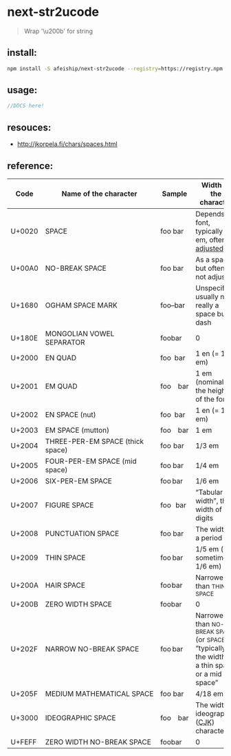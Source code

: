 # next-str2ucode
> Wrap &#39;\u200b&#39; for string

## install:
```bash
npm install -S afeiship/next-str2ucode --registry=https://registry.npm.taobao.org
```

## usage:
```js
//DOCS here!
```

## resouces:
- http://jkorpela.fi/chars/spaces.html


## reference:

<table cellspacing="0" cellpadding="3">
    <thead>
        <tr>
            <th scope="col">Code</th>
            <th scope="col" abbr="name"> Name of the character</th>
            <th scope="col" title="sample text">Sample</th>
            <th scope="col" abbr="width">Width of the character</th>
        </tr>
    </thead>
    <tbody>
        <tr>
            <td>U+0020</td>
            <td>SPACE</td>
            <td><span>foo</span> <span>bar</span></td>
            <td>Depends on font, typically 1/4 em, often <a href="#adj">adjusted</a></td>
        </tr>
        <tr>
            <td>U+00A0</td>
            <td>NO-BREAK SPACE</td>
            <td><span>foo</span>&nbsp;<span>bar</span></td>
            <td>As a space, but often not adjusted</td>
        </tr>
        <tr>
            <td>U+1680</td>
            <td>OGHAM SPACE MARK</td>
            <td><span>foo</span> <span>bar</span></td>
            <td>Unspecified; usually not really a space but a dash</td>
        </tr>
        <tr>
            <td>U+180E</td>
            <td>MONGOLIAN VOWEL SEPARATOR</td>
            <td><span>foo</span>᠎<span>bar</span></td>
            <td>0</td>
        </tr>
        <tr>
            <td>U+2000</td>
            <td>EN QUAD</td>
            <td><span>foo</span> <span>bar</span></td>
            <td>1 en (= 1/2 em)</td>
        </tr>
        <tr>
            <td>U+2001</td>
            <td>EM QUAD</td>
            <td><span>foo</span> <span>bar</span></td>
            <td>1 em (nominally, the height of the font)</td>
        </tr>
        <tr>
            <td>U+2002</td>
            <td>EN SPACE (nut)</td>
            <td><span>foo</span> <span>bar</span></td>
            <td>1 en (= 1/2 em)</td>
        </tr>
        <tr>
            <td>U+2003</td>
            <td>EM SPACE (mutton)</td>
            <td nowrap=""><span>foo</span> <span>bar</span></td>
            <td>1 em</td>
        </tr>
        <tr>
            <td>U+2004</td>
            <td class="nobr">THREE-PER-EM SPACE (thick space)</td>
            <td><span>foo</span> <span>bar</span></td>
            <td>1/3 em</td>
        </tr>
        <tr>
            <td>U+2005</td>
            <td>FOUR-PER-EM SPACE (mid space)</td>
            <td><span>foo</span> <span>bar</span></td>
            <td>1/4 em</td>
        </tr>
        <tr>
            <td>U+2006</td>
            <td>SIX-PER-EM SPACE</td>
            <td><span>foo</span> <span>bar</span></td>
            <td>1/6 em</td>
        </tr>
        <tr>
            <td>U+2007</td>
            <td>FIGURE SPACE</td>
            <td><span>foo</span> <span>bar</span></td>
            <td>“Tabular width”, the width of digits </td>
        </tr>
        <tr>
            <td>U+2008</td>
            <td>PUNCTUATION SPACE</td>
            <td><span>foo</span> <span>bar</span></td>
            <td>The width of a period “.”</td>
        </tr>
        <tr>
            <td>U+2009</td>
            <td>THIN SPACE</td>
            <td><span>foo</span> <span>bar</span></td>
            <td>1/5 em (or sometimes 1/6 em)</td>
        </tr>
        <tr>
            <td>U+200A</td>
            <td>HAIR SPACE</td>
            <td><span>foo</span> <span>bar</span></td>
            <td>Narrower than <small>THIN SPACE</small></td>
        </tr>
        <tr>
            <td>U+200B</td>
            <td>ZERO WIDTH SPACE</td>
            <td><span>foo</span>​<span>bar</span></td>
            <td>0</td>
        </tr>
        <tr>
            <td>U+202F</td>
            <td>NARROW NO-BREAK SPACE</td>
            <td><span>foo</span> <span>bar</span></td>
            <td>Narrower than <small>NO-BREAK SPACE</small> (or <small>SPACE</small>), “typically the width of a thin
                space or a mid space” </td>
        </tr>
        <tr>
            <td>U+205F</td>
            <td nowrap="">MEDIUM MATHEMATICAL SPACE</td>
            <td><span>foo</span> <span>bar</span></td>
            <td>4/18 em</td>
        </tr>
        <tr>
            <td>U+3000</td>
            <td>IDEOGRAPHIC SPACE</td>
            <td nowrap=""><span>foo</span>　<span>bar</span></td>
            <td>The width of ideographic (<abbr title="Chinese, Japanese, Korean">CJK</abbr>) characters. </td>
        </tr>
        <tr>
            <td>U+FEFF</td>
            <td>ZERO WIDTH NO-BREAK SPACE</td>
            <td><span>foo</span>﻿<span>bar</span></td>
            <td>0</td>
        </tr>
    </tbody>
</table>
